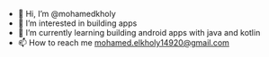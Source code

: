 - 👋 Hi, I’m @mohamedkholy
- 👀 I’m interested in building apps
- 🌱 I’m currently learning building android apps with java and kotlin
- 📫 How to reach me mohamed.elkholy14920@gmail.com

<!---
mohamedkholy/mohamedkholy is a ✨ special ✨ repository because its `README.md` (this file) appears on your GitHub profile.
You can click the Preview link to take a look at your changes.
--->
